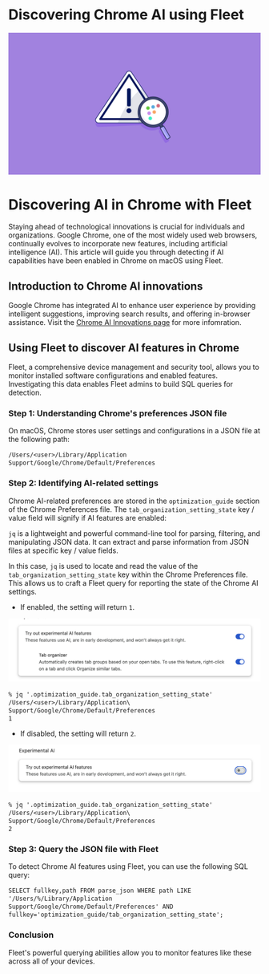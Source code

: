 # Discovering Chrome AI using Fleet

![Discovering Chrome AI using Fleet](../website/assets/images/articles/discovering-chrome-ai-using-fleet-1600x900@2x.jpg)

# Discovering AI in Chrome with Fleet

Staying ahead of technological innovations is crucial for individuals and organizations. Google Chrome, one of the most widely used web browsers, continually evolves to incorporate new features, including artificial intelligence (AI). This article will guide you through detecting if AI capabilities have been enabled in Chrome on macOS using Fleet.

## Introduction to Chrome AI innovations

Google Chrome has integrated AI to enhance user experience by providing intelligent suggestions, improving search results, and offering in-browser assistance. Visit the [Chrome AI Innovations page](https://www.google.com/chrome/ai-innovations/) for more infomration.

## Using Fleet to discover AI features in Chrome

Fleet, a comprehensive device management and security tool, allows you to monitor installed software configurations and enabled features. Investigating this data enables Fleet admins to build SQL queries for detection.

### Step 1: Understanding Chrome's preferences JSON file

On macOS, Chrome stores user settings and configurations in a JSON file at the following path:

```
/Users/<user>/Library/Application Support/Google/Chrome/Default/Preferences
```

### Step 2: Identifying AI-related settings

Chrome AI-related preferences are stored in the `optimization_guide` section of the Chrome Preferences file. The `tab_organization_setting_state` key / value field will signify if AI features are enabled:

`jq` is a lightweight and powerful command-line tool for parsing, filtering, and manipulating JSON data. It can extract and parse information from JSON files at specific key / value fields.

In this case, `jq` is used to locate and read the value of the `tab_organization_setting_state` key within the Chrome Preferences file. This allows us to craft a Fleet query for reporting the state of the Chrome AI settings.

- If enabled, the setting will return `1`.

![Chrome settings UI with Chrome AI enabled](../website/assets/images/articles/discovering-chrome-ai-using-fleet-1-1472x370@2x.png)

```
% jq '.optimization_guide.tab_organization_setting_state'  /Users/<user>/Library/Application\ Support/Google/Chrome/Default/Preferences                                      
1
```

- If disabled, the setting will return `2`.

![Chrome settings UI with Chrome AI disabled](../website/assets/images/articles/discovering-chrome-ai-using-fleet-2-1474x276@2x.png)

```
% jq '.optimization_guide.tab_organization_setting_state'  /Users/<user>/Library/Application\ Support/Google/Chrome/Default/Preferences                                      
2
```

### Step 3: Query the JSON file with Fleet

To detect Chrome AI features using Fleet, you can use the following SQL query:

```
SELECT fullkey,path FROM parse_json WHERE path LIKE '/Users/%/Library/Application Support/Google/Chrome/Default/Preferences' AND fullkey='optimization_guide/tab_organization_setting_state';
```

### Conclusion

Fleet's powerful querying abilities allow you to monitor features like these across all of your devices.

<meta name="articleTitle" value="Discovering Chrome AI using Fleet">
<meta name="authorFullName" value="Brock Walters">
<meta name="authorGitHubUsername" value="nonpunctual">
<meta name="category" value="guides">
<meta name="publishedOn" value="2024-09-06">
<meta name="articleImageUrl" value="../website/assets/images/articles/discovering-chrome-ai-using-fleet-1600x900@2x.jpg">
<meta name="description" value="Use Fleet to detect and monitor settings enabled in Google Chrome by querying Chrome's preferences JSON file.">

